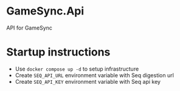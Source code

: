 # GameSync.Api

API for GameSync

# Startup instructions

- Use `docker compose up -d` to setup infrastructure
- Create `SEQ_API_URL` environment variable with Seq digestion url
- Create `SEQ_API_KEY` environment variable with Seq api key
